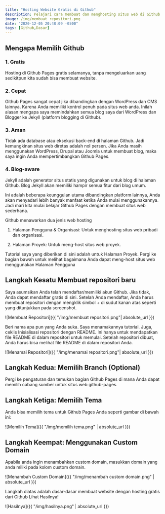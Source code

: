 ```yaml
---
title: "Hosting Website Gratis di Github"
description: Pelajari cara membuat dan menghosting situs web di Github dan menghostingnya secara gratis menggunakan Github Pages. Ini dapat digunakan untuk meng-host proyek Anda dan situs web portofolio dengan mudah tanpa mengeluarkan uang sepeser pun. Anda juga dapat menggunakan ini untuk meng-host situs web pribadi di github.
image: /img/membuat repositori.png
date: "2020-12-05 20:48:09 -0500"
tags: [Github,Dasar]
---
```



## Mengapa Memilih Github
### 1. Gratis
Hosting di Github Pages gratis selamanya, tanpa mengeluarkan uang sedikitpun kita sudah bisa membuat website.
### 2. Cepat
Github Pages sangat cepat jika dibandingkan dengan WordPress dan CMS lainnya. Karena Anda memiliki kontrol penuh pada situs web anda. Inilah alasan mengapa saya memindahkan semua blog saya dari WordPress dan Blogger ke Jekyll (platform blogging di Github).
### 3. Aman
Tidak ada database atau eksekusi back-end di halaman Github. Jadi kemungkinan situs web diretas adalah nol persen. Jika Anda masih menggunakan WordPress, Drupal atau Joomla untuk membuat blog, maka saya ingin Anda mempertimbangkan Github Pages.
### 4. Blog-aware
Jekyll adalah generator situs statis yang digunakan untuk blog di halaman Github. Blog Jekyll akan memiliki hampir semua fitur dari blog umum.

Ini adalah beberapa keunggulan utama dibandingkan platform lainnya, Anda akan menyadari lebih banyak manfaat ketika Anda mulai menggunakannya. Jadi mari kita mulai belajar Github Pages dengan membuat situs web sederhana.

Github menawarkan dua jenis web hosting

1. Halaman Pengguna & Organisasi: Untuk menghosting situs web pribadi dan organisasi.

2. Halaman Proyek: Untuk meng-host situs web proyek.

Tutorial saya yang diberikan di sini adalah untuk Halaman Proyek. Pergi ke bagian bawah untuk melihat bagaimana Anda dapat meng-host situs web menggunakan Halaman Pengguna

## Langkah Kesatu Membuat repositori baru
Saya asumsikan Anda telah mendaftar/memiliki akun Github. Jika tidak, Anda dapat mendaftar gratis di sini. Setelah Anda mendaftar, Anda harus membuat repositori dengan mengklik simbol + di sudut kanan atas seperti yang ditunjukkan pada screenshot.

![Membuat Repositori]({{ "/img/membuat repositori.png"| absolute_url }})

Beri nama apa pun yang Anda suka. Saya menamakannya tutorial. Juga, ceklis Inisialisasi repositori dengan README. Ini hanya untuk mendapatkan file README di dalam repositori untuk memulai. Setelah repositori dibuat, Anda harus bisa melihat file README di dalam repositori Anda.

![Menamai Repositori]({{ "/img/menamai repositori.png"| absolute_url }})

## Langkah Kedua: Memilih Branch (Optional)
Pergi ke pengaturan dan temukan bagian Github Pages di mana Anda dapat memilih cabang sumber untuk situs web github-pages. 

## Langkah Ketiga: Memilih Tema 
Anda bisa memilih tema untuk Github Pages Anda seperti gambar di bawah ini:

![Memilih Tema]({{ "/img/memilih tema.png" | absolute_url }})

## Langkah Keempat: Menggunakan Custom Domain
Apabila anda ingin menambahkan custom domain, masukkan domain yang anda miliki pada kolom custom domain.

![Menambah Custom Domain]({{ "/img/menambah custom domain.png" | absolute_url }})

Langkah diatas adalah dasar-dasar membuat website dengan hosting gratis dari Github
Lihat Hasilnya!

![Hasilnya]({{ "/img/hasilnya.png" | absolute_url }})


